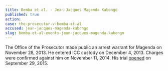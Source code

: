 ```yaml
---
title: Bemba et al. - Jean-Jacques Magenda Kabongo
published: true
action:
case: the-prosecutor-v-bemba-et-al
accused: jean-jacques-magenda-kabongo
slug: bemba-et-al-events-jean-jacques-magenda-kabongo
---
```



The Office of the Prosecutor made public an arrest warrant for Magenda on November 28, 2013. He entered ICC custody on December 4, 2013. Charges were confirmed against him on November 11, 2014. His trial [opened](https://www.icc-cpi.int/en_menus/icc/press%20and%20media/press%20releases/Pages/pr1155.aspx) on September 29, 2015.